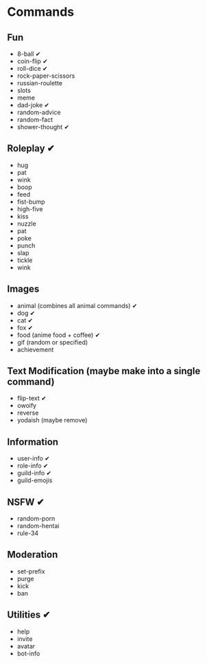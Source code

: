 # Commands

## Fun

-   8-ball ✔
-   coin-flip ✔
-   roll-dice ✔
-   rock-paper-scissors
-   russian-roulette
-   slots
-   meme
-   dad-joke ✔
-   random-advice
-   random-fact
-   shower-thought ✔

## Roleplay ✔

-   hug
-   pat
-   wink
-   boop
-   feed
-   fist-bump
-   high-five
-   kiss
-   nuzzle
-   pat
-   poke
-   punch
-   slap
-   tickle
-   wink

## Images

-   animal (combines all animal commands) ✔
-   dog ✔
-   cat ✔
-   fox ✔
-   food (anime food + coffee) ✔
-   gif (random or specified)
-   achievement

## Text Modification (maybe make into a single command)

-   flip-text ✔
-   owoify
-   reverse
-   yodaish (maybe remove)

## Information

-   user-info ✔
-   role-info ✔
-   guild-info ✔
-   guild-emojis

## NSFW ✔

-   random-porn
-   random-hentai
-   rule-34

## Moderation

-   set-prefix
-   purge
-   kick
-   ban

## Utilities ✔

-   help
-   invite
-   avatar
-   bot-info
